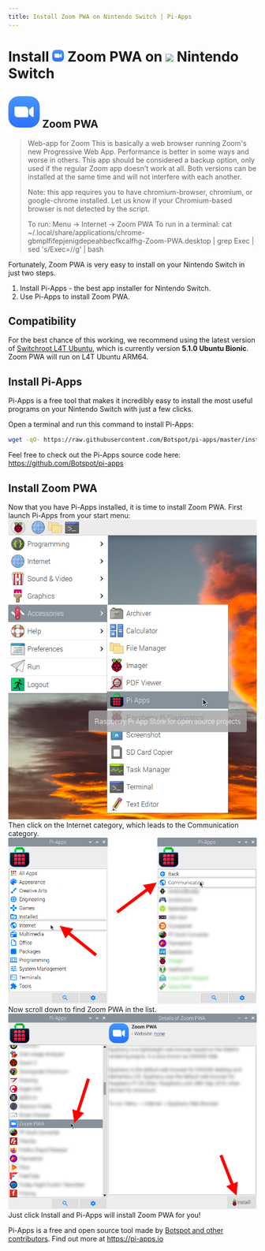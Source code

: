 ```yaml
---
title: Install Zoom PWA on Nintendo Switch | Pi-Apps
---
```

<div class="simple-install-content content">

# Install <img src="/img/app-icons/Zoom PWA/icon-64.png" height=24> Zoom PWA on <img src=https://switchroot.org/logo.png height=24> Nintendo Switch

## <img src="/img/app-icons/Zoom PWA/icon-64.png"> Zoom PWA
> Web-app for Zoom
> This is basically a web browser running Zoom's new Progressive Web App. Performance is better in some ways and worse in others.
> This app should be considered a backup option, only used if the regular Zoom app doesn't work at all.
> Both versions can be installed at the same time and will not interfere with each another.
> 
> Note: this app requires you to have chromium-browser, chromium, or google-chrome installed. Let us know if your Chromium-based browser is not detected by the script.
> 
> To run: Menu -> Internet -> Zoom PWA
> To run in a terminal: cat ~/.local/share/applications/chrome-gbmplfifepjenigdepeahbecfkcalfhg-Zoom-PWA.desktop | grep Exec | sed 's/Exec=//g' | bash

Fortunately, Zoom PWA is very easy to install on your Nintendo Switch in just two steps.
1. Install Pi-Apps - the best app installer for Nintendo Switch.
2. Use Pi-Apps to install Zoom PWA.
</div>
<div class="simple-install-content content">

## Compatibility
For the best chance of this working, we recommend using the latest version of [Switchroot L4T Ubuntu](https://wiki.switchroot.org/en/Linux/Ubuntu-Install-Guide), which is currently version **5.1.0 Ubuntu Bionic**.
Zoom PWA will run on L4T Ubuntu ARM64.
</div>
<div class="simple-install-content content">

## Install Pi-Apps

Pi-Apps is a free tool that makes it incredibly easy to install the most useful programs on your Nintendo Switch with just a few clicks.

Open a terminal and run this command to install Pi-Apps:
```bash
wget -qO- https://raw.githubusercontent.com/Botspot/pi-apps/master/install | bash
```
Feel free to check out the Pi-Apps source code here: https://github.com/Botspot/pi-apps
</div>
<div class="simple-install-content content">

## Install Zoom PWA

Now that you have Pi-Apps installed, it is time to install Zoom PWA.
First launch Pi-Apps from your start menu:
<img src="/img/start-menu.png">
Then click on the Internet category, which leads to the Communication category.
<img src="/img/category-selections/Communication.png">
Now scroll down to find Zoom PWA in the list.
<img src="/img/app-icons/Zoom PWA/app-selection.png">
Just click Install and Pi-Apps will install Zoom PWA for you!
</div>
<div class="simple-install-content content">

Pi-Apps is a free and open source tool made by [Botspot and other contributors](/about/#contributors). Find out more at https://pi-apps.io
</div>
